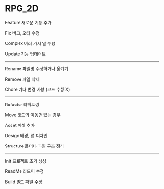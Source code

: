 # RPG_2D

Feature 새로운 기능 추가

Fix 버그, 오타 수정

Complex 여러 가지 일 수행

Update 기능 업데이트

---

Rename 파일명 수정하거나 옮기기

Remove 파일 삭제

Chore 기타 변경 사항 (코드 수정 X)

---

Refactor 리팩토링

Move 코드의 이동만 있는 경우

Asset 에셋 추가

Design 배경, 맵 디자인

Structure 폴더나 파일 구조 정리

---

Init 프로젝트 초기 생성

ReadMe 리드미 수정

Build 빌드 파일 수정

